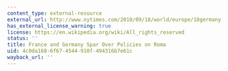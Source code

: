 ```yaml
---
content_type: external-resource
external_url: http://www.nytimes.com/2010/09/18/world/europe/18germany.html
has_external_license_warning: true
license: https://en.wikipedia.org/wiki/All_rights_reserved
status: ''
title: France and Germany Spar Over Policies on Roma
uid: 4c0da168-6f67-4544-910f-494316b7e61c
wayback_url: ''
---
```

